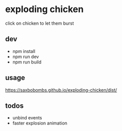 # exploding chicken

click on chicken to let them burst

## dev

* npm install
* npm run dev
* npm run build

## usage

https://saxbobombs.github.io/exploding-chicken/dist/

## todos

* unbind events
* faster explosion animation
